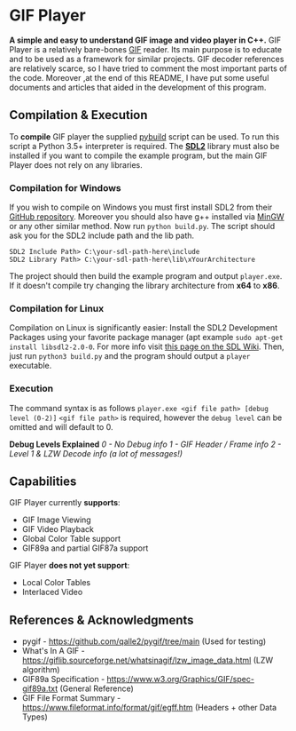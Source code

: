 # GIF Player
**A simple and easy to understand GIF image and video player in C++.**
GIF Player is a relatively bare-bones [GIF](https://en.wikipedia.org/wiki/GIF) reader.  Its main purpose is to educate and to be used as a framework for similar projects. GIF decoder references are relatively scarce, so I have tried to comment the most important parts of the code. Moreover ,at the end of this README, I have put some useful documents and articles that aided in the development of this program.

## Compilation & Execution
To **compile** GIF player the supplied [pybuild](https://github.com/Imalaia3/pybuild) script can be used. To run this script a Python 3.5+ interpreter is required. The **[SDL2](https://www.libsdl.org/)** library must also be installed if you want to compile the example program, but the main GIF Player does not rely on any libraries.

### Compilation for Windows
If you wish to compile on Windows you must first install SDL2  from their [GitHub repository](https://github.com/libsdl-org/SDL/releases/).
Moreover you should also have g++ installed via [MinGW](https://sourceforge.net/projects/mingw/) or any other similar method.
Now run `python build.py`.  The script should ask you for the SDL2 include path and the lib path.
```
SDL2 Include Path> C:\your-sdl-path-here\include
SDL2 Library Path> C:\your-sdl-path-here\lib\xYourArchitecture
```
The project should then build the example program and output `player.exe`. If it doesn't compile try changing the library architecture from **x64** to **x86**. 

### Compilation for Linux
Compilation on Linux is significantly easier:
Install the SDL2 Development Packages using your favorite package manager (apt example `sudo apt-get install libsdl2-2.0-0`. For more info visit [this page on the SDL Wiki](https://wiki.libsdl.org/SDL2/Installation).
Then, just run `python3 build.py` and the program should output a `player` executable.

### Execution
The command syntax is as follows `player.exe <gif file path> [debug level (0-2)]`
`<gif file path>` is required, however the `debug level` can be omitted and will default  to 0.

**Debug Levels Explained**
*0 - No Debug info
1 - GIF Header / Frame info
2 - Level 1 & LZW Decode info (a lot of messages!)*

## Capabilities
GIF Player currently **supports**:
 - GIF Image Viewing
 - GIF Video Playback
 - Global Color Table support
 - GIF89a and partial GIF87a support
 
 GIF Player **does not yet support**:
 
 - Local Color Tables
 - Interlaced Video

## References & Acknowledgments

 - pygif - https://github.com/qalle2/pygif/tree/main (Used for testing)
- What's In A GIF - https://giflib.sourceforge.net/whatsinagif/lzw_image_data.html (LZW algorithm)
- GIF89a Specification - https://www.w3.org/Graphics/GIF/spec-gif89a.txt (General Reference)
- GIF File Format Summary - https://www.fileformat.info/format/gif/egff.htm (Headers + other Data Types)
